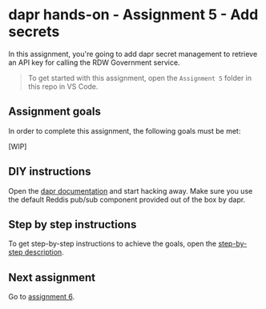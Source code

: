 # dapr hands-on - Assignment 5 - Add secrets

In this assignment, you're going to add dapr secret management to retrieve an API key for calling the RDW Government service.

> To get started with this assignment, open the `Assignment 5` folder in this repo in VS Code.

## Assignment goals

In order to complete this assignment, the following goals must be met:

[WIP]

## DIY instructions

Open the [dapr documentation](https://github.com/dapr/docs) and start hacking away. Make sure you use the default Reddis pub/sub component provided out of the box by dapr.

## Step by step instructions

To get step-by-step instructions to achieve the goals, open the [step-by-step description](step-by-step.md).

## Next assignment

Go to [assignment 6](../Assignment06/README.md).
